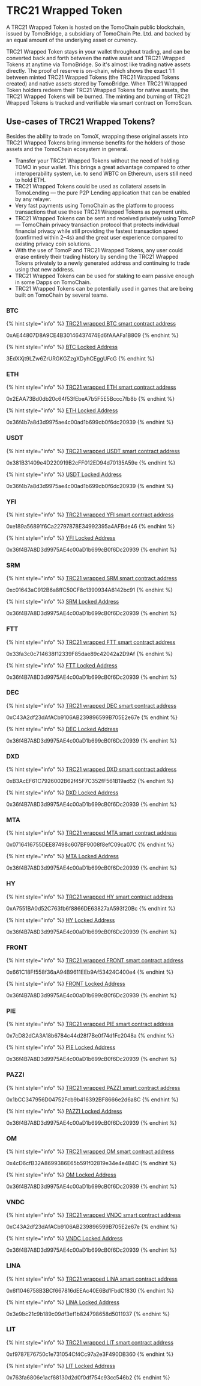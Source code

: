 # TRC21 Wrapped Token

A TRC21 Wrapped Token is hosted on the TomoChain public blockchain, issued by TomoBridge, a subsidiary of TomoChain Pte. Ltd. and backed by an equal amount of the underlying asset or currency.

TRC21 Wrapped Token stays in your wallet throughout trading, and can be converted back and forth between the native asset and TRC21 Wrapped Tokens at anytime via TomoBridge. So it's almost like trading native assets directly. The proof of reserve is on-chain, which shows the exact 1:1 between minted TRC21 Wrapped Tokens \(the TRC21 Wrapped Tokens created\) and native assets stored by TomoBridge. When TRC21 Wrapped Token holders redeem their TRC21 Wrapped Tokens for native assets, the TRC21 Wrapped Tokens will be burned. The minting and burning of TRC21 Wrapped Tokens is tracked and verifiable via smart contract on TomoScan.

## Use-cases of TRC21 Wrapped Tokens? 

Besides the ability to trade on TomoX, wrapping these original assets into TRC21 Wrapped Tokens bring immense benefits for the holders of those assets and the TomoChain ecosystem in general. 

* Transfer your TRC21 Wrapped Tokens without the need of holding TOMO in your wallet. This brings a great advantage compared to other interoperability system, i.e. to send WBTC on Ethereum, users still need to hold ETH. 
* TRC21 Wrapped Tokens could be used as collateral assets in TomoLending — the pure P2P Lending application that can be enabled by any relayer. 
* Very fast payments using TomoChain as the platform to process transactions that use those TRC21 Wrapped Tokens as payment units. 
* TRC21 Wrapped Tokens can be sent and received privately using TomoP — TomoChain privacy transaction protocol that protects individual financial privacy while still providing the fastest transaction speed \(confirmed within 2–4s\) and the great user experience compared to existing privacy coin solutions. 
* With the use of TomoP and TRC21 Wrapped Tokens, any user could erase entirely their trading history by sending the TRC21 Wrapped Tokens privately to a newly generated address and continuing to trade using that new address. 
* TRC21 Wrapped Tokens can be used for staking to earn passive enough in some Dapps on TomoChain. 
* TRC21 Wrapped Tokens can be potentially used in games that are being built on TomoChain by several teams.

### BTC

{% hint style="info" %}
[TRC21 wrapped BTC smart contract address](https://scan.tomochain.com/tokens/0xae44807d8a9ce4b30146437474ed6faaafa1b809) 

0xAE44807D8A9CE4B30146437474Ed6fAAAFa1B809
{% endhint %}

{% hint style="info" %}
[BTC Locked Address](https://www.blockchain.com/btc/address/3EdXXjt9LZw6ZrURGKGZzgXDyhCEggUFcG)

3EdXXjt9LZw6ZrURGKGZzgXDyhCEggUFcG
{% endhint %}

### ETH

{% hint style="info" %}
[TRC21 wrapped ETH smart contract address](https://scan.tomochain.com/tokens/0x2eaa73bd0db20c64f53febea7b5f5e5bccc7fb8b)

0x2EAA73Bd0db20c64f53fEbeA7b5F5E5Bccc7fb8b
{% endhint %}

{% hint style="info" %}
[ ETH Locked Address](https://etherscan.io/address/0x36f4b7a8d3d9975ae4c00ad1b699cb0f6dc20939)

0x36f4b7a8d3d9975ae4c00ad1b699cb0f6dc20939
{% endhint %}

### USDT

{% hint style="info" %}
[TRC21 wrapped USDT smart contract address](https://scan.tomochain.com/tokens/0x381b31409e4d220919b2cff012ed94d70135a59e)

0x381B31409e4D220919B2cFF012ED94d70135A59e
{% endhint %}

{% hint style="info" %}
[USDT Locked Address](https://etherscan.io/address/0x36f4b7a8d3d9975ae4c00ad1b699cb0f6dc20939)

0x36f4b7a8d3d9975ae4c00ad1b699cb0f6dc20939
{% endhint %}

### YFI

{% hint style="info" %}
[TRC21 wrapped YFI smart contract address](https://scan.tomochain.com/tokens/0xe189a56891f6ca22797878e34992395a4afbde46)

0xe189a56891f6Ca22797878E34992395a4AFBde46
{% endhint %}

{% hint style="info" %}
[YFI Locked Address](https://etherscan.io/address/0x36f4b7a8d3d9975ae4c00ad1b699cb0f6dc20939)

0x36f4B7A8D3d9975AE4c00aD1b699cB0f6Dc20939
{% endhint %}

### SRM

{% hint style="info" %}
[TRC21 wrapped SRM smart contract address](https://scan.tomochain.com/address/0xc01643ac912b6a8ffc50cf8c1390934a6142bc91)

0xc01643aC912B6a8ffC50CF8c1390934A6142bc91
{% endhint %}

{% hint style="info" %}
[SRM Locked Address](https://etherscan.io/address/0x36f4b7a8d3d9975ae4c00ad1b699cb0f6dc20939)

0x36f4B7A8D3d9975AE4c00aD1b699cB0f6Dc20939
{% endhint %}

### FTT

{% hint style="info" %}
[TRC21 wrapped FTT smart contract address](https://scan.tomochain.com/tokens/0x33fa3c0c714638f12339f85dae89c42042a2d9af)

0x33fa3c0c714638f12339F85dae89c42042a2D9Af
{% endhint %}

{% hint style="info" %}
[FTT Locked Address](https://etherscan.io/address/0x36f4b7a8d3d9975ae4c00ad1b699cb0f6dc20939)

0x36f4B7A8D3d9975AE4c00aD1b699cB0f6Dc20939
{% endhint %}

### DEC

{% hint style="info" %}
[TRC21 wrapped DEC smart contract address](https://scan.tomochain.com/tokens/0xc43a2df23dafacb9106ab239896599b705e2e67e)

0xC43A2df23dAfACb9106AB239896599B705E2e67e
{% endhint %}

{% hint style="info" %}
[DEC Locked Address](https://etherscan.io/address/0x36f4b7a8d3d9975ae4c00ad1b699cb0f6dc20939)

0x36f4B7A8D3d9975AE4c00aD1b699cB0f6Dc20939
{% endhint %}

### DXD

{% hint style="info" %}
[TRC21 wrapped DXD smart contract address](https://scan.tomochain.com/address/0xB3AcEF61C7926002B62f45F7C352fF561B19ad52)

0xB3AcEF61C7926002B62f45F7C352fF561B19ad52
{% endhint %}

{% hint style="info" %}
[DXD Locked Address](https://etherscan.io/address/0x36f4b7a8d3d9975ae4c00ad1b699cb0f6dc20939)

0x36f4B7A8D3d9975AE4c00aD1b699cB0f6Dc20939
{% endhint %}

### MTA

{% hint style="info" %}
[TRC21 wrapped MTA smart contract address](https://scan.tomochain.com/address/0x0716416755dee87498c607bf9008f8efc09ca07c)

0x0716416755DEE87498c607BF9008f8efC09ca07C
{% endhint %}

{% hint style="info" %}
[MTA Locked Address](https://etherscan.io/address/0x36f4b7a8d3d9975ae4c00ad1b699cb0f6dc20939)

0x36f4B7A8D3d9975AE4c00aD1b699cB0f6Dc20939
{% endhint %}

### HY

{% hint style="info" %}
[TRC21 wrapped HY smart contract address](https://scan.tomochain.com/address/0xA7551BA0d52C763fb6f8866DE63827aA593f20Bc)

0xA7551BA0d52C763fb6f8866DE63827aA593f20Bc
{% endhint %}

{% hint style="info" %}
[HY Locked Address](https://etherscan.io/address/0x36f4b7a8d3d9975ae4c00ad1b699cb0f6dc20939)

0x36f4B7A8D3d9975AE4c00aD1b699cB0f6Dc20939
{% endhint %}

### FRONT

{% hint style="info" %}
[TRC21 wrapped FRONT smart contract address](https://scan.tomochain.com/address/0x661C18Ff558f36aA94B9611EEb9Af53424C400e4)

0x661C18Ff558f36aA94B9611EEb9Af53424C400e4
{% endhint %}

{% hint style="info" %}
[FRONT Locked Address](https://etherscan.io/address/0x36f4b7a8d3d9975ae4c00ad1b699cb0f6dc20939)

0x36f4B7A8D3d9975AE4c00aD1b699cB0f6Dc20939
{% endhint %}

### PIE

{% hint style="info" %}
[TRC21 wrapped PIE smart contract address](https://scan.tomochain.com/address/0x7cD82dCA3A18b6784c44d28f7Be0f74d1Fc2048a)

0x7cD82dCA3A18b6784c44d28f7Be0f74d1Fc2048a
{% endhint %}

{% hint style="info" %}
[PIE Locked Address](https://etherscan.io/address/0x36f4b7a8d3d9975ae4c00ad1b699cb0f6dc20939)

0x36f4B7A8D3d9975AE4c00aD1b699cB0f6Dc20939
{% endhint %}

### PAZZI

{% hint style="info" %}
[TRC21 wrapped PAZZI smart contract address](https://scan.tomochain.com/address/0x1bCC347956D04752Fcb9b416392BF8666e2d6a8C)

0x1bCC347956D04752Fcb9b416392BF8666e2d6a8C
{% endhint %}

{% hint style="info" %}
[PAZZI Locked Address](https://etherscan.io/address/0x36f4b7a8d3d9975ae4c00ad1b699cb0f6dc20939)

0x36f4B7A8D3d9975AE4c00aD1b699cB0f6Dc20939
{% endhint %}

### OM

{% hint style="info" %}
[TRC21 wrapped OM smart contract address](https://scan.tomochain.com/address/0x4cD6cfB32A8699386E65b591f02819e34e4e4B4C)

0x4cD6cfB32A8699386E65b591f02819e34e4e4B4C
{% endhint %}

{% hint style="info" %}
[OM Locked Address](https://etherscan.io/address/0x36f4b7a8d3d9975ae4c00ad1b699cb0f6dc20939)

0x36f4B7A8D3d9975AE4c00aD1b699cB0f6Dc20939
{% endhint %}

### VNDC

{% hint style="info" %}
[TRC21 wrapped VNDC smart contract address](https://scan.tomochain.com/tokens/0xc43a2df23dafacb9106ab239896599b705e2e67e)

0xC43A2df23dAfACb9106AB239896599B705E2e67e
{% endhint %}

{% hint style="info" %}
[VNDC Locked Address](https://etherscan.io/address/0x36f4b7a8d3d9975ae4c00ad1b699cb0f6dc20939)

0x36f4B7A8D3d9975AE4c00aD1b699cB0f6Dc20939
{% endhint %}

### LINA

{% hint style="info" %}
[TRC21 wrapped LINA smart contract address ](https://scan.tomochain.com/address/0x6f1046758B3BCf667816dEEAc40E6Bd1FbdCf830)

0x6f1046758B3BCf667816dEEAc40E6Bd1FbdCf830
{% endhint %}

{% hint style="info" %}
[LINA Locked Address ](https://etherscan.io/token/0x3e9bc21c9b189c09df3ef1b824798658d5011937)

0x3e9bc21c9b189c09df3ef1b824798658d5011937
{% endhint %}

### LIT

{% hint style="info" %}
[TRC21 wrapped LIT smart contract address](https://scan.tomochain.com/address/0xf9787E76750c1e731054Cf4Cc97a2e3F490DB360)

0xf9787E76750c1e731054Cf4Cc97a2e3F490DB360
{% endhint %}

{% hint style="info" %}
[LIT Locked Address](https://etherscan.io/token/0x763fa6806e1acf68130d2d0f0df754c93cc546b2)

0x763fa6806e1acf68130d2d0f0df754c93cc546b2
{% endhint %}



